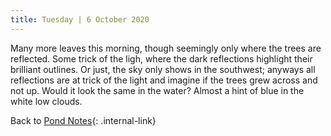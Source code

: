 ```yaml
---
title: Tuesday | 6 October 2020
---
```

Many more leaves this morning, though seemingly only where the trees are reflected. Some trick of the ligh, where the dark reflections highlight their brilliant outlines. Or just, the sky only shows in the southwest; anyways all reflections are at trick of the light and imagine if the trees grew across and not up. Would it look the same in the water? Almost a hint of blue in the white low clouds. 

Back to [Pond Notes](/pondnotes/landingpage){: .internal-link}
